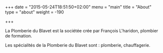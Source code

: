 +++
date = "2015-05-24T18:51:50+02:00"
menu = "main"
title = "About"
type = "about"
weight = -190

+++

La Plomberie du Blavet est la sociétée crée par François L'haridon, plombier de formation.

Les spécialités de la Plomberie du Blavet sont : plomberie, chauffagerie.
